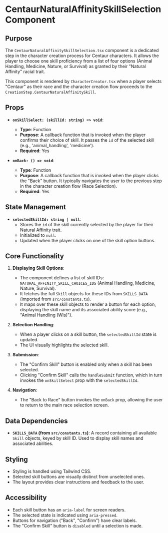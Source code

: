 # CentaurNaturalAffinitySkillSelection Component

## Purpose

The `CentaurNaturalAffinitySkillSelection.tsx` component is a dedicated step in the character creation process for Centaur characters. It allows the player to choose one skill proficiency from a list of four options (Animal Handling, Medicine, Nature, or Survival) as granted by their "Natural Affinity" racial trait.

This component is rendered by `CharacterCreator.tsx` when a player selects "Centaur" as their race and the character creation flow proceeds to the `CreationStep.CentaurNaturalAffinitySkill`.

## Props

*   **`onSkillSelect: (skillId: string) => void`**:
    *   **Type**: Function
    *   **Purpose**: A callback function that is invoked when the player confirms their choice of skill. It passes the `id` of the selected skill (e.g., 'animal_handling', 'medicine').
    *   **Required**: Yes

*   **`onBack: () => void`**:
    *   **Type**: Function
    *   **Purpose**: A callback function that is invoked when the player clicks the "Back" button. It typically navigates the user to the previous step in the character creation flow (Race Selection).
    *   **Required**: Yes

## State Management

*   **`selectedSkillId: string | null`**:
    *   Stores the `id` of the skill currently selected by the player for their Natural Affinity trait.
    *   Initialized to `null`.
    *   Updated when the player clicks on one of the skill option buttons.

## Core Functionality

1.  **Displaying Skill Options**:
    *   The component defines a list of skill IDs: `NATURAL_AFFINITY_SKILL_CHOICES_IDS` (Animal Handling, Medicine, Nature, Survival).
    *   It fetches the full `Skill` objects for these IDs from `SKILLS_DATA` (imported from `src/constants.ts`).
    *   It maps over these skill objects to render a button for each option, displaying the skill name and its associated ability score (e.g., "Animal Handling (Wis)").

2.  **Selection Handling**:
    *   When a player clicks on a skill button, the `selectedSkillId` state is updated.
    *   The UI visually highlights the selected skill.

3.  **Submission**:
    *   The "Confirm Skill" button is enabled only when a skill has been selected.
    *   Clicking "Confirm Skill" calls the `handleSubmit` function, which in turn invokes the `onSkillSelect` prop with the `selectedSkillId`.

4.  **Navigation**:
    *   The "Back to Race" button invokes the `onBack` prop, allowing the user to return to the main race selection screen.

## Data Dependencies

*   **`SKILLS_DATA` (from `src/constants.ts`)**: A record containing all available `Skill` objects, keyed by skill ID. Used to display skill names and associated abilities.

## Styling

*   Styling is handled using Tailwind CSS.
*   Selected skill buttons are visually distinct from unselected ones.
*   The layout provides clear instructions and feedback to the user.

## Accessibility

*   Each skill button has an `aria-label` for screen readers.
*   The selected state is indicated using `aria-pressed`.
*   Buttons for navigation ("Back", "Confirm") have clear labels.
*   The "Confirm Skill" button is `disabled` until a selection is made.